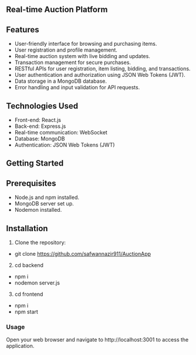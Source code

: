 ## Real-time Auction Platform

## Features

- User-friendly interface for browsing and purchasing items.
- User registration and profile management.
- Real-time auction system with live bidding and updates.
- Transaction management for secure purchases.
- RESTful APIs for user registration, item listing, bidding, and transactions.
- User authentication and authorization using JSON Web Tokens (JWT).
- Data storage in a MongoDB database.
- Error handling and input validation for API requests.

## Technologies Used

- Front-end: React.js
- Back-end: Express.js
- Real-time communication: WebSocket
- Database: MongoDB
- Authentication: JSON Web Tokens (JWT)

## Getting Started

## Prerequisites

- Node.js and npm installed.
- MongoDB server set up.
- Nodemon installed.

## Installation

1. Clone the repository:

- git clone https://github.com/safwannazir911/AuctionApp

2. cd backend

- npm i
- nodemon server.js

3. cd frontend

- npm i
- npm start



### Usage

Open your web browser and navigate to http://localhost:3001 to access the application.
